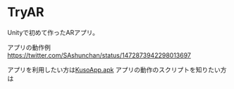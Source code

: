 # TryAR
Unityで初めて作ったARアプリ。

アプリの動作例
https://twitter.com/SAshunchan/status/1472873942298013697

アプリを利用したい方は[KusoApp.apk](https://github.com/santooooooo/TryAR/blob/main/KusoApp.apk)
アプリの動作のスクリプトを知りたい方は[]()
